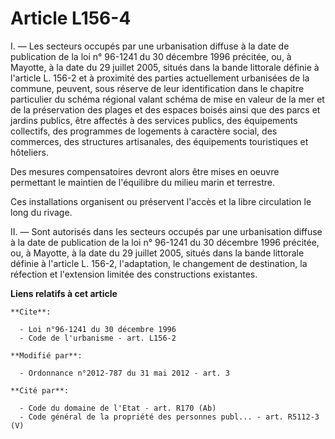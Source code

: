 # Article L156-4

I. ― Les secteurs occupés par une urbanisation diffuse à la date de publication de la loi n° 96-1241 du 30 décembre 1996
précitée, ou, à Mayotte, à la date du 29 juillet 2005, situés dans la bande littorale définie à l'article L. 156-2 et à
proximité des parties actuellement urbanisées de la commune, peuvent, sous réserve de leur identification dans le chapitre
particulier du schéma régional valant schéma de mise en valeur de la mer et de la préservation des plages et des espaces
boisés ainsi que des parcs et jardins publics, être affectés à des services publics, des équipements collectifs, des
programmes de logements à caractère social, des commerces, des structures artisanales, des équipements touristiques et
hôteliers. 

Des mesures compensatoires devront alors être mises en oeuvre permettant le maintien de l'équilibre du milieu marin et
terrestre. 

Ces installations organisent ou préservent l'accès et la libre circulation le long du rivage. 

II. ― Sont autorisés dans les secteurs occupés par une urbanisation diffuse à la date de publication de la loi n° 96-1241 du
30 décembre 1996 précitée, ou, à Mayotte, à la date du 29 juillet 2005, situés dans la bande littorale définie à l'article L.
156-2, l'adaptation, le changement de destination, la réfection et l'extension limitée des constructions existantes.

**Liens relatifs à cet article**

	**Cite**:

	  - Loi n°96-1241 du 30 décembre 1996
	  - Code de l'urbanisme - art. L156-2

	**Modifié par**:

	  - Ordonnance n°2012-787 du 31 mai 2012 - art. 3

	**Cité par**:

	  - Code du domaine de l'Etat - art. R170 (Ab)
	  - Code général de la propriété des personnes publ... - art. R5112-3 (V)
